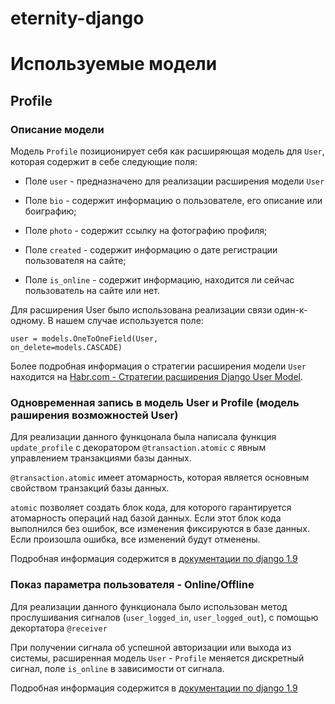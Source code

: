 # eternity-django

# Используемые модели
## Profile
### Описание модели

Модель <code>Profile</code> позиционирует себя как расширяющая модель для <code>User</code>, которая содержит в себе следующие поля:

* Поле <code>user</code> - предназначено для реализации расширения модели <code>User</code>

* Поле <code>bio</code> - содержит информацию о пользователе, его описание или боиграфию;

* Поле <code>photo</code> - содержит ссылку на фотографию профиля;

* Поле <code>created</code> - содержит информацию о дате регистрации пользователя на сайте;

* Поле <code>is_online</code> - содержит информацию, находится ли сейчас пользователь на сайте или нет.

Для расширения User было использована реализации связи один-к-одному. В нашем случае используется поле:

<code>user = models.OneToOneField(User, on_delete=models.CASCADE)</code>

Более подробная информация о стратегии расширения модели <code>User</code> находится на [Habr.com - Стратегии расширения Django User Model](https://habr.com/ru/post/313764/#OneToOneField).

### Одновременная запись в модель User и Profile (модель раширения возможностей User)

Для реализации данного функцонала была написала функция <code>update_profile</code> с декоратором <code>@transaction.atomic</code> с явным управлением транзакциями базы данных.

<code>@transaction.atomic</code> имеет атомарность, которая является основным свойством транзакций базы данных. 

<code>atomic</code> позволяет создать блок кода, для которого гарантируется атомарность операций над базой данных. Если этот блок кода выполнился без ошибок, все изменения фиксируются в базе данных. Если произошла ошибка, все изменений будут отменены.

Подробная информация содержится в [документации по django 1.9](https://djbook.ru/rel1.7/topics/db/transactions.html)

### Показ параметра пользователя - Online/Offline

Для реализации данного функционала было использован метод прослушивания сигналов (<code>user_logged_in</code>, <code>user_logged_out</code>), с помощью декортатора <code>@receiver</code> 

При получении сигнала об успешной авторизации или выхода из системы, расширенная модель <code>User</code> - <code>Profile</code> меняется дискретный сигнал, поле <code>is_online</code> в зависимости от сигнала.

Подробная информация содержится в [документации по django 1.9](https://djbook.ru/rel1.9/topics/signals.html)